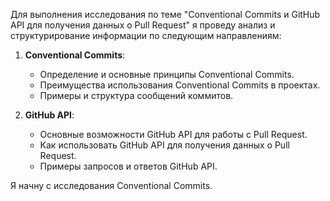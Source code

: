 Для выполнения исследования по теме "Conventional Commits и GitHub API для получения данных о Pull Request" я проведу анализ и структурирование информации по следующим направлениям:

1. **Conventional Commits**:
   - Определение и основные принципы Conventional Commits.
   - Преимущества использования Conventional Commits в проектах.
   - Примеры и структура сообщений коммитов.

2. **GitHub API**:
   - Основные возможности GitHub API для работы с Pull Request.
   - Как использовать GitHub API для получения данных о Pull Request.
   - Примеры запросов и ответов GitHub API.

Я начну с исследования Conventional Commits.